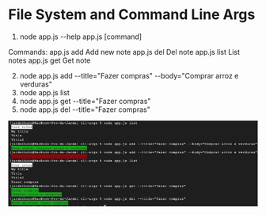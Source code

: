 # File System and Command Line Args

1. node app.js --help
app.js [command]

Commands:
  app.js add   Add new note
  app.js del   Del note
  app.js list  List notes
  app.js get   Get note

2. node app.js add --title="Fazer compras" --body="Comprar arroz e verduras"
3. node app.js list
4. node app.js get --title="Fazer compras"
5. node app.js del --title="Fazer compras"

![alt text](https://github.com/jackanakin/nodejs-Udemy/blob/main/cli-args/result.png?raw=true)